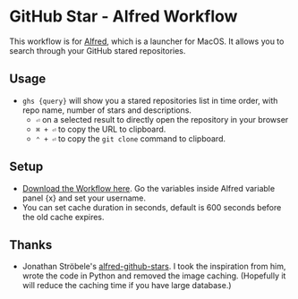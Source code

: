 # GitHub Star - Alfred Workflow


This workflow is for [Alfred](https://www.alfredapp.com/), which is a launcher for MacOS. It allows you to search through your GitHub stared repositories.

## Usage

- `ghs {query}`  will show you a stared repositories list in time order, with repo name, number of stars and descriptions.
   - `⏎`  on a selected result to directly open the repository in your browser
   - `⌘ + ⏎` to copy the URL to clipboard.
   - `⌃ + ⏎` to copy the `git clone` command to clipboard.

## Setup

- [Download the Workflow here](https://github.com/ychen-97/alfred-github-star/releases). Go the variables inside Alfred variable panel {x} and set your username.
- You can set cache duration in seconds, default is 600 seconds before the old cache expires.

## Thanks

- Jonathan Ströbele's [alfred-github-stars](https://github.com/stroebjo/alfred-github-stars). I took the inspiration from him, wrote the code in Python and removed the image caching. (Hopefully it will reduce the caching time if you have large database.)

